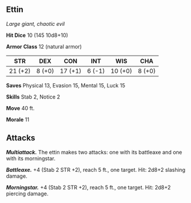 ## Ettin

*Large giant, chaotic evil*

**Hit Dice** 10 (145 10d8+10)

**Armor Class** 12 (natural armor)

| STR     | DEX     | CON     | INT     | WIS     | CHA     |
|---------|---------|---------|---------|---------|---------|
| 21 (+2) |  8 (+0) | 17 (+1) |  6 (-1) | 10 (+0) |  8 (+0) |

**Saves** Physical 13, Evasion 15, Mental 15, Luck 15

**Skills** Stab 2, Notice 2

**Move** 40 ft.

**Morale** 11

## Attacks

***Multiattack.*** The ettin makes two attacks: one with its battleaxe and one with its morningstar.

***Battleaxe.*** +4 (Stab 2 STR +2), reach 5 ft., one target. Hit: 2d8+2 slashing damage.

***Morningstar.*** +4 (Stab 2 STR +2), reach 5 ft., one target. Hit: 2d8+2 piercing damage.

